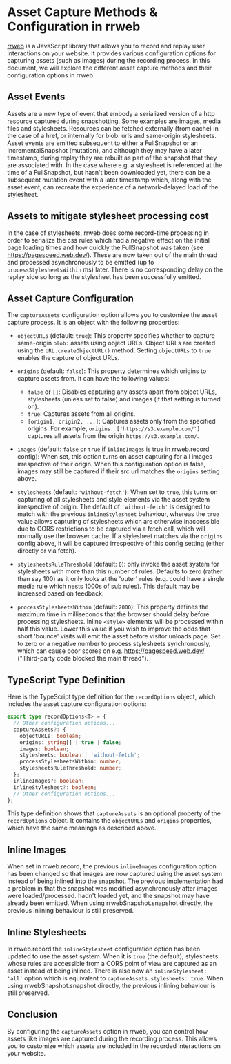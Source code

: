 # Asset Capture Methods & Configuration in rrweb

[rrweb](https://rrweb.io/) is a JavaScript library that allows you to record and replay user interactions on your website. It provides various configuration options for capturing assets (such as images) during the recording process. In this document, we will explore the different asset capture methods and their configuration options in rrweb.

## Asset Events

Assets are a new type of event that embody a serialized version of a http resource captured during snapshotting. Some examples are images, media files and stylesheets. Resources can be fetched externally (from cache) in the case of a href, or internally for blob: urls and same-origin stylesheets. Asset events are emitted subsequent to either a FullSnapshot or an IncrementalSnapshot (mutation), and although they may have a later timestamp, during replay they are rebuilt as part of the snapshot that they are associated with.  In the case where e.g. a stylesheet is referenced at the time of a FullSnapshot, but hasn't been downloaded yet, there can be a subsequent mutation event with a later timestamp which, along with the asset event, can recreate the experience of a network-delayed load of the stylesheet.

## Assets to mitigate stylesheet processing cost

In the case of stylesheets, rrweb does some record-time processing in order to serialize the css rules which had a negative effect on the initial page loading times and how quickly the FullSnapshot was taken (see https://pagespeed.web.dev/). These are now taken out of the main thread and processed asynchronously to be emitted (up to `processStylesheetsWithin` ms) later.  There is no corresponding delay on the replay side so long as the stylesheet has been successfully emitted.

## Asset Capture Configuration

The `captureAssets` configuration option allows you to customize the asset capture process. It is an object with the following properties:

- `objectURLs` (default: `true`): This property specifies whether to capture same-origin `blob:` assets using object URLs. Object URLs are created using the `URL.createObjectURL()` method. Setting `objectURLs` to `true` enables the capture of object URLs.

- `origins` (default: `false`): This property determines which origins to capture assets from. It can have the following values:
  - `false` or `[]`: Disables capturing any assets apart from object URLs, stylesheets (unless set to false) and images (if that setting is turned on).
  - `true`: Captures assets from all origins.
  - `[origin1, origin2, ...]`: Captures assets only from the specified origins. For example, `origins: ['https://s3.example.com/']` captures all assets from the origin `https://s3.example.com/`.

- `images` (default: `false` or `true` if `inlineImages` is true in rrweb.record config): When set, this option turns on asset capturing for all images irrespective of their origin. When this configuration option is false, images may still be captured if their src url matches the `origins` setting above.

- `stylesheets` (default: `'without-fetch'`): When set to `true`, this turns on capturing of all stylesheets and style elements via the asset system irrespective of origin. The default of `'without-fetch'` is designed to match with the previous `inlineStylesheet` behaviour, whereas the `true` value allows capturing of stylesheets which are otherwise inaccessible due to CORS restrictions to be captured via a fetch call, which will normally use the browser cache.  If a stylesheet matches via the `origins` config above, it will be captured irrespective of this config setting (either directly or via fetch).

- `stylesheetsRuleThreshold` (default: `0`): only invoke the asset system for stylesheets with more than this number of rules. Defaults to zero (rather than say 100) as it only looks at the 'outer' rules (e.g. could have a single media rule which nests 1000s of sub rules). This default may be increased based on feedback.

- `processStylesheetsWithin` (default: `2000`): This property defines the maximum time in milliseconds that the browser should delay before processing stylesheets. Inline `<style>` elements will be processed within half this value. Lower this value if you wish to improve the odds that short 'bounce' visits will emit the asset before visitor unloads page.  Set to zero or a negative number to process stylesheets synchronously, which can cause poor scores on e.g. https://pagespeed.web.dev/ ("Third-party code blocked the main thread").

## TypeScript Type Definition

Here is the TypeScript type definition for the `recordOptions` object, which includes the asset capture configuration options:

```typescript
export type recordOptions<T> = {
  // Other configuration options...
  captureAssets?: {
    objectURLs: boolean;
    origins: string[] | true | false;
    images: boolean;
    stylesheets: boolean | 'without-fetch';
    processStylesheetsWithin: number;
    stylesheetsRuleThreshold: number;
  };
  inlineImages?: boolean;
  inlineStylesheet?: boolean;
  // Other configuration options...
};
```

This type definition shows that `captureAssets` is an optional property of the `recordOptions` object. It contains the `objectURLs` and `origins` properties, which have the same meanings as described above.


## Inline Images

When set in rrweb.record, the previous `inlineImages` configuration option has been changed so that images are now captured using the asset system instead of being inlined into the snapshot. The previous implementation had a problem in that the snapshot was modified asynchronously after images were loaded/processed. hadn't loaded yet, and the snapshot may have already been emitted.  When using rrwebSnapshot.snapshot directly, the previous inlining behaviour is still preserved.

## Inline Stylesheets

In rrweb.record the `inlineStylesheet` configuration option has been updated to use the asset system. When it is `true` (the default), stylesheets whose rules are accessible from a CORS point of view are captured as an asset instead of being inlined. There is also now an `inlineStylesheet: 'all'` option which is equivalent to `captureAssets.stylesheets: true`.  When using rrwebSnapshot.snapshot directly, the previous inlining behaviour is still preserved.

## Conclusion

By configuring the `captureAssets` option in rrweb, you can control how assets like images are captured during the recording process. This allows you to customize which assets are included in the recorded interactions on your website.
